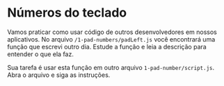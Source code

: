 # Números do teclado

Vamos praticar como usar código de outros desenvolvedores em nossos aplicativos. No arquivo `/1-pad-numbers/padLeft.js` você encontrará uma função que escrevi outro dia. Estude a função e leia a descrição para entender o que ela faz.

Sua tarefa é usar esta função em outro arquivo `1-pad-number/script.js`. Abra o arquivo e siga as instruções.
